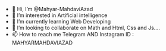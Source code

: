 - 👋 Hi, I’m @Mahyar-MahdaviAzad
- 👀 I’m interested in Artificial intelligence
- 🌱 I’m currently learning Web Developing
- 💞️ I’m looking to collaborate on Math and Html, Css and Js....
- 📫 How to reach me Telegram AND Instagram ID : MAHYARMAHDAVIAZAD

<!---
Mahyar-MahdaviAzad/Mahyar-MahdaviAzad is a ✨ special ✨ repository because its `README.md` (this file) appears on your GitHub profile.
You can click the Preview link to take a look at your changes.
--->
